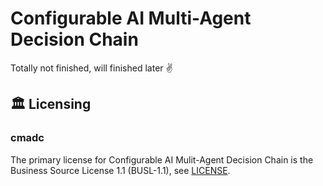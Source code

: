 # Configurable AI Multi-Agent Decision Chain

Totally not finished, will finished later ✌️

## 🏛️ Licensing
### cmadc
The primary license for Configurable AI Mulit-Agent Decision Chain is the Business Source License 1.1 (BUSL-1.1), see [LICENSE](https://github.com/DerekJLeong/cmadc/blob/main/LICENSE).